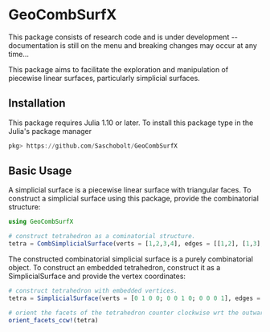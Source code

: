 # GeoCombSurfX
This package consists of research code and is under development -- documentation is still on the menu and breaking changes may occur at any time...

This package aims to facilitate the exploration and manipulation of piecewise linear surfaces, particularly simplicial surfaces.

## Installation
This package requires Julia 1.10 or later. To install this package type in the Julia's package manager
```Julia
pkg> https://github.com/Saschobolt/GeoCombSurfX
```

## Basic Usage
A simplicial surface is a piecewise linear surface with triangular faces. To construct a simplicial surface using this package, provide the combinatorial structure:
```Julia
using GeoCombSurfX

# construct tetrahedron as a cominatorial structure.
tetra = CombSimplicialSurface(verts = [1,2,3,4], edges = [[1,2], [1,3], [1,4], [2,3], [2,4], [3,4]], facets = [[1,2,3], [1,2,4], [1,3,4], [2,3,4]])
```
The constructed combinatorial simplicial surface is a purely combinatorial object. To construct an embedded tetrahedron, construct it as a SimplicialSurface and provide the vertex coordinates:
```Julia
# construct tetrahedron with embedded vertices.
tetra = SimplicialSurface(verts = [0 1 0 0; 0 0 1 0; 0 0 0 1], edges = [[1,2], [1,3], [1,4], [2,3], [2,4], [3,4]], facets = [[1,2,3], [1,2,4], [1,3,4], [2,3,4]])

# orient the facets of the tetrahedron counter clockwise wrt the outward facing normal vectors.
orient_facets_ccw!(tetra)
```